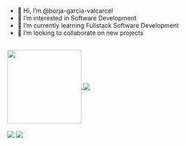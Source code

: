 - 👋 Hi, I’m @borja-garcia-valcarcel
- 👀 I’m interested in Software Development
- 🌱 I’m currently learning Fullstack Software Development
- 💞️ I’m looking to collaborate on new projects

</br>

 <div>
  <a href="https://github.com/borja-garcia-valcarcel">
   <img align="center" height="170" src="https://github-readme-stats.vercel.app/api/top-langs/?username=borja-garcia-valcarcel&layout=compact&langs_count=16&theme=dracula"/>
  <img align="center" src="https://github-readme-stats.vercel.app/api?username=borja-garcia-valcarcel&show_icons=true&theme=dracula&include_all_commits=true&count_private=true&hide=issues"/>
</div>
 

  
</br>

<div> 
  <a href="https://www.linkedin.com/in/borja-valcarcel" target="_blank"><img src="https://img.shields.io/badge/-LinkedIn-%230077B5?style=for-the-badge&logo=linkedin&logoColor=white" target="_blank"></a> 
  <a href = "mailto: guess1bot1@gmail.com"><img src="https://img.shields.io/badge/-Gmail-%23333?style=for-the-badge&logo=gmail&logoColor=white" target="_blank"></a>
 </br>
</br>
 
 
 
</div>


<!---
borja-garcia-valcarcel/borja-garcia-valcarcel is a ✨ special ✨ repository because its `README.md` (this file) appears on your GitHub profile.
You can click the Preview link to take a look at your changes.
--->
